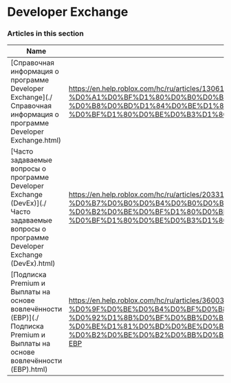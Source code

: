 # Developer Exchange  
### Articles in this section
Name|URL
-|-
[Справочная информация о программе Developer Exchange](./Справочная информация о программе Developer Exchange.html) |https://en.help.roblox.com/hc/ru/articles/13061189551124-%D0%A1%D0%BF%D1%80%D0%B0%D0%B2%D0%BE%D1%87%D0%BD%D0%B0%D1%8F-%D0%B8%D0%BD%D1%84%D0%BE%D1%80%D0%BC%D0%B0%D1%86%D0%B8%D1%8F-%D0%BE-%D0%BF%D1%80%D0%BE%D0%B3%D1%80%D0%B0%D0%BC%D0%BC%D0%B5-Developer-Exchange
[Часто задаваемые вопросы о программе Developer Exchange (DevEx)](./Часто задаваемые вопросы о программе Developer Exchange (DevEx).html) |https://en.help.roblox.com/hc/ru/articles/203314100-%D0%A7%D0%B0%D1%81%D1%82%D0%BE-%D0%B7%D0%B0%D0%B4%D0%B0%D0%B2%D0%B0%D0%B5%D0%BC%D1%8B%D0%B5-%D0%B2%D0%BE%D0%BF%D1%80%D0%BE%D1%81%D1%8B-%D0%BE-%D0%BF%D1%80%D0%BE%D0%B3%D1%80%D0%B0%D0%BC%D0%BC%D0%B5-Developer-Exchange-DevEx
[Подписка Premium и Выплаты на основе вовлечённости (EBP)](./Подписка Premium и Выплаты на основе вовлечённости (EBP).html) |https://en.help.roblox.com/hc/ru/articles/360039178532-%D0%9F%D0%BE%D0%B4%D0%BF%D0%B8%D1%81%D0%BA%D0%B0-Premium-%D0%B8-%D0%92%D1%8B%D0%BF%D0%BB%D0%B0%D1%82%D1%8B-%D0%BD%D0%B0-%D0%BE%D1%81%D0%BD%D0%BE%D0%B2%D0%B5-%D0%B2%D0%BE%D0%B2%D0%BB%D0%B5%D1%87%D1%91%D0%BD%D0%BD%D0%BE%D1%81%D1%82%D0%B8-EBP